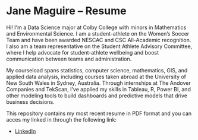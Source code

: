 # Jane Maguire – Resume

Hi! I'm a Data Science major at Colby College with minors in Mathematics and Environmental Science. I am a student-athlete on the Women’s Soccer Team and have been awarded NESCAC and CSC All-Academic recognition. I also am a team representative on the Student Athlete Advisory Committee, where I help advocate for student-athlete wellbeing and boost communication between teams and administration.

My courseload spans statistics, computer science, mathematics, GIS, and applied data analysis, including courses taken abroad at the University of New South Wales in Sydney, Australia. Through internships at The Andover Companies and TekScan, I’ve applied my skills in Tableau, R, Power BI, and other modeling tools to build dashboards and predictive models that drive business decisions.

This repository contains my most recent resume in PDF format and you can acces my linked in through the following link:

- [LinkedIn](https://www.linkedin.com/in/jane-maguire-9624b8291/)
